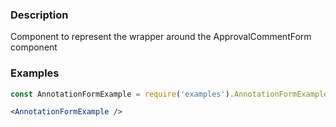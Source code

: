 ### Description
Component to represent the wrapper around the ApprovalCommentForm component

### Examples
```jsx
const AnnotationFormExample = require('examples').AnnotationFormExample;

<AnnotationFormExample />
```
